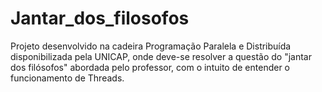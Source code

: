 # Jantar_dos_filosofos
Projeto desenvolvido na cadeira Programação Paralela e Distribuída disponibilizada pela UNICAP, onde deve-se resolver a questão do "jantar dos filósofos" abordada pelo professor, com o intuito de entender o funcionamento de Threads.
